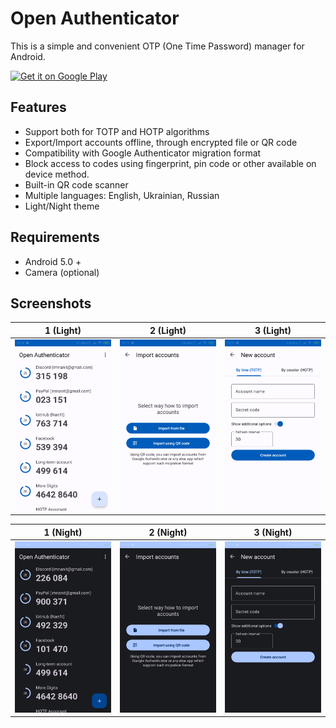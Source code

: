 # Open Authenticator

This is a simple and convenient OTP (One Time Password) manager for Android.

<a href='https://play.google.com/store/apps/details?id=ua.nanit.otpmanager&pcampaignid=pcampaignidMKT-Other-global-all-co-prtnr-py-PartBadge-Mar2515-1' target='_blank'><img width="256" alt='Get it on Google Play' src='https://play.google.com/intl/en_us/badges/static/images/badges/en_badge_web_generic.png'/></a>

## Features

* Support both for TOTP and HOTP algorithms
* Export/Import accounts offline, through encrypted file or QR code
* Compatibility with Google Authenticator migration format
* Block access to codes using fingerprint, pin code or other available on device method.
* Built-in QR code scanner
* Multiple languages: English, Ukrainian, Russian
* Light/Night theme

## Requirements

* Android 5.0 +
* Camera (optional)

## Screenshots

|               1 (Light)               |               2 (Light)               |               3 (Light)               |
|:-------------------------------------:|:-------------------------------------:|:-------------------------------------:|
| ![img](media/screenshots/phone/1.png) | ![img](media/screenshots/phone/2.png) | ![img](media/screenshots/phone/3.png) |

|               1 (Night)               |               2 (Night)               |               3 (Night)               |
|:-------------------------------------:|:-------------------------------------:|:-------------------------------------:|
| ![img](media/screenshots/phone/4.png) | ![img](media/screenshots/phone/5.png) | ![img](media/screenshots/phone/6.png) |
